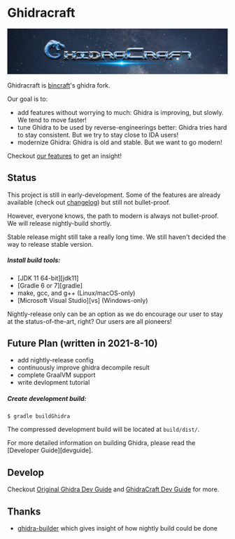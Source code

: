 # Ghidracraft

![logo](./logo.png)

Ghidracraft is [bincraft](https://github.com/StarCrossPortal/bincraft)'s ghidra fork.

Our goal is to:

- add features without worrying to much: Ghidra is improving, but slowly. We tend to move faster!
- tune Ghidra to be used by reverse-engineerings better: Ghidra tries hard to stay consistent. But we try to stay close to IDA users!
- modernize Ghidra: Ghidra is old and stable. But we want to go modern!

Checkout [our features](./GhidraCraftDocs/Features.md) to get an insight!

## Status

This project is still in early-development. Some of the features are already available (check out [changelog](./GhidraCraftDocs/CHANGELOG.md)) but still not bullet-proof.

However, everyone knows, the path to modern is always not bullet-proof. We will release nightly-build shortly.

Stable release might still take a really long time. We still haven't decided the way to release stable version.
##### Install build tools:
* [JDK 11 64-bit][jdk11]
* [Gradle 6 or 7][gradle]
* make, gcc, and g++ (Linux/macOS-only)
* [Microsoft Visual Studio][vs] (Windows-only)

Nightly-release only can be an option as we do encourage our user to stay at the status-of-the-art, right? Our
users are all pioneers!

## Future Plan (written in 2021-8-10)

- add nightly-release config
- continuously improve ghidra decompile result
- complete GraalVM support
- write devlopment tutorial
##### Create development build: 
```
$ gradle buildGhidra
```
The compressed development build will be located at `build/dist/`.

For more detailed information on building Ghidra, please read the [Developer Guide][devguide].  

## Develop

Checkout [Original Ghidra Dev Guide](./DevGuide.md) and [GhidraCraft Dev Guide](./GhidraCraftDocs/DevGuide.md) for more.

## Thanks

- [ghidra-builder](https://github.com/NyaMisty/ghidra-builder) which gives insight of how nightly build could be done
